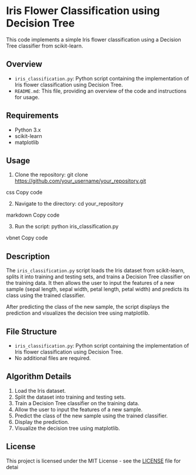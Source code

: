 # Iris Flower Classification using Decision Tree

This code implements a simple Iris flower classification using a Decision Tree classifier from scikit-learn.

## Overview

- `iris_classification.py`: Python script containing the implementation of Iris flower classification using Decision Tree.
- `README.md`: This file, providing an overview of the code and instructions for usage.

## Requirements

- Python 3.x
- scikit-learn
- matplotlib

## Usage

1. Clone the repository:
git clone https://github.com/your_username/your_repository.git

css
Copy code

2. Navigate to the directory:
cd your_repository

markdown
Copy code

3. Run the script:
python iris_classification.py

vbnet
Copy code

## Description

The `iris_classification.py` script loads the Iris dataset from scikit-learn, splits it into training and testing sets, and trains a Decision Tree classifier on the training data. It then allows the user to input the features of a new sample (sepal length, sepal width, petal length, petal width) and predicts its class using the trained classifier.

After predicting the class of the new sample, the script displays the prediction and visualizes the decision tree using matplotlib.

## File Structure

- `iris_classification.py`: Python script containing the implementation of Iris flower classification using Decision Tree.
- No additional files are required.

## Algorithm Details

1. Load the Iris dataset.
2. Split the dataset into training and testing sets.
3. Train a Decision Tree classifier on the training data.
4. Allow the user to input the features of a new sample.
5. Predict the class of the new sample using the trained classifier.
6. Display the prediction.
7. Visualize the decision tree using matplotlib.

## License

This project is licensed under the MIT License - see the [LICENSE](LICENSE) file for detai
